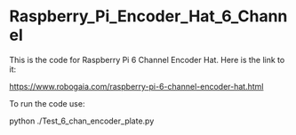 # Raspberry_Pi_Encoder_Hat_6_Channel

This is the code for Raspberry Pi 6 Channel Encoder Hat. Here is the link to it:

https://www.robogaia.com/raspberry-pi-6-channel-encoder-hat.html


To run the code use:

python ./Test_6_chan_encoder_plate.py
